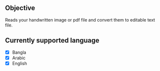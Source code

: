 ## Objective
Reads your handwritten image or pdf file and convert them to editable text file.

## Currently supported language
- [x] Bangla
- [x] Arabic
- [x] English